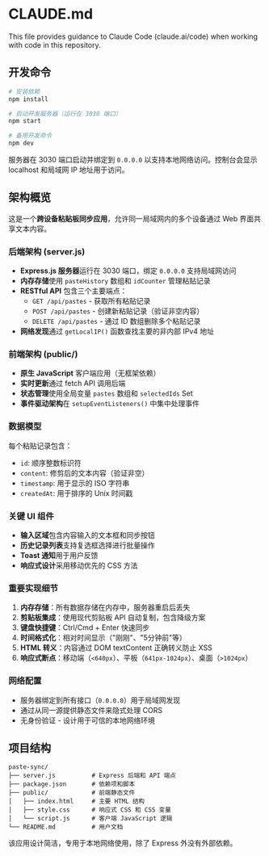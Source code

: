 # CLAUDE.md

This file provides guidance to Claude Code (claude.ai/code) when working with code in this repository.

## 开发命令

```bash
# 安装依赖
npm install

# 启动开发服务器（运行在 3030 端口）
npm start

# 备用开发命令
npm dev
```

服务器在 3030 端口启动并绑定到 `0.0.0.0` 以支持本地网络访问。控制台会显示 localhost 和局域网 IP 地址用于访问。

## 架构概览

这是一个**跨设备粘贴板同步应用**，允许同一局域网内的多个设备通过 Web 界面共享文本内容。

### 后端架构 (server.js)
- **Express.js 服务器**运行在 3030 端口，绑定 `0.0.0.0` 支持局域网访问
- **内存存储**使用 `pasteHistory` 数组和 `idCounter` 管理粘贴记录
- **RESTful API** 包含三个主要端点：
  - `GET /api/pastes` - 获取所有粘贴记录
  - `POST /api/pastes` - 创建新粘贴记录（验证非空内容）
  - `DELETE /api/pastes` - 通过 ID 数组删除多个粘贴记录
- **网络发现**通过 `getLocalIP()` 函数查找主要的非内部 IPv4 地址

### 前端架构 (public/)
- **原生 JavaScript** 客户端应用（无框架依赖）
- **实时更新**通过 fetch API 调用后端
- **状态管理**使用全局变量 `pastes` 数组和 `selectedIds` Set
- **事件驱动架构**在 `setupEventListeners()` 中集中处理事件

### 数据模型
每个粘贴记录包含：
- `id`: 顺序整数标识符
- `content`: 修剪后的文本内容（验证非空）
- `timestamp`: 用于显示的 ISO 字符串
- `createdAt`: 用于排序的 Unix 时间戳

### 关键 UI 组件
- **输入区域**包含内容输入的文本框和同步按钮
- **历史记录列表**支持复选框选择进行批量操作
- **Toast 通知**用于用户反馈
- **响应式设计**采用移动优先的 CSS 方法

### 重要实现细节

1. **内存存储**：所有数据存储在内存中，服务器重启后丢失
2. **剪贴板集成**：使用现代剪贴板 API 自动复制，包含降级方案
3. **键盘快捷键**：Ctrl/Cmd + Enter 快速同步
4. **时间格式化**：相对时间显示（"刚刚"、"5分钟前"等）
5. **HTML 转义**：内容通过 DOM textContent 正确转义防止 XSS
6. **响应式断点**：移动端（`<640px`）、平板（`641px-1024px`）、桌面（`>1024px`）

### 网络配置
- 服务器绑定到所有接口（`0.0.0.0`）用于局域网发现
- 通过从同一源提供静态文件来隐式处理 CORS
- 无身份验证 - 设计用于可信的本地网络环境

## 项目结构
```
paste-sync/
├── server.js          # Express 后端和 API 端点
├── package.json       # 依赖项和脚本
├── public/            # 前端静态文件
│   ├── index.html     # 主要 HTML 结构
│   ├── style.css      # 响应式 CSS 和 CSS 变量
│   └── script.js      # 客户端 JavaScript 逻辑
└── README.md          # 用户文档
```

该应用设计简洁，专用于本地网络使用，除了 Express 外没有外部依赖。